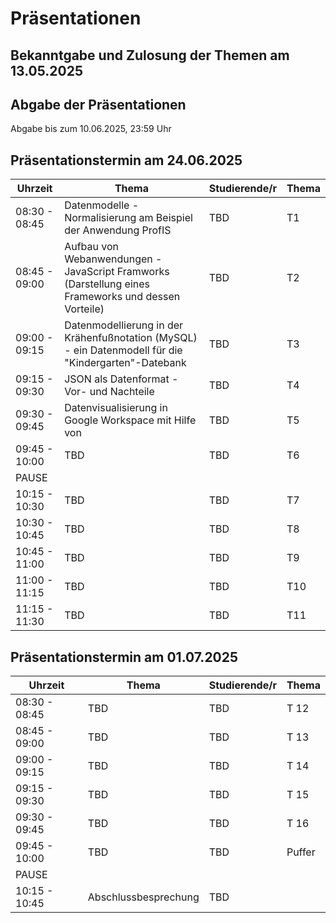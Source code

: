 # Präsentationen

## Bekanntgabe und Zulosung der Themen am 13.05.2025

## Abgabe der Präsentationen

Abgabe bis zum 10.06.2025, 23:59 Uhr

## Präsentationstermin am 24.06.2025

| Uhrzeit | Thema | Studierende/r | Thema |
|---|---|---| --- |
| 08:30 - 08:45 | Datenmodelle - Normalisierung am Beispiel der Anwendung ProfIS | TBD | T1 |
| 08:45 - 09:00 | Aufbau von Webanwendungen - JavaScript Framworks (Darstellung eines Frameworks und dessen Vorteile) | TBD | T2 |
| 09:00 - 09:15 | Datenmodellierung in der Krähenfußnotation (MySQL) - ein Datenmodell für die "Kindergarten"-Datebank | TBD | T3 |
| 09:15 - 09:30 | JSON als Datenformat - Vor- und Nachteile | TBD | T4 |
| 09:30 - 09:45 | Datenvisualisierung in Google Workspace mit Hilfe von  | TBD | T5 |
| 09:45 - 10:00 | TBD | TBD | T6 |
| PAUSE | | | |
| 10:15 - 10:30 | TBD | TBD | T7 |
| 10:30 - 10:45 | TBD | TBD | T8 |
| 10:45 - 11:00 | TBD | TBD | T9 |
| 11:00 - 11:15 | TBD | TBD | T10 |
| 11:15 - 11:30 | TBD | TBD | T11 |

## Präsentationstermin am 01.07.2025

| Uhrzeit | Thema | Studierende/r | Thema |
|---|---|---| --- |
| 08:30 - 08:45 | TBD | TBD | T 12 |
| 08:45 - 09:00 | TBD | TBD | T 13 |
| 09:00 - 09:15 | TBD | TBD | T 14 |
| 09:15 - 09:30 | TBD | TBD | T 15 |
| 09:30 - 09:45 | TBD | TBD | T 16 |
| 09:45 - 10:00 | TBD | TBD | Puffer |
| PAUSE | | |  |  
| 10:15 - 10:45 | Abschlussbesprechung | TBD |  |  
